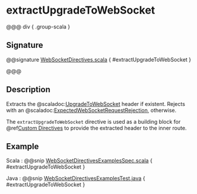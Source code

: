 # extractUpgradeToWebSocket

@@@ div { .group-scala }

## Signature

@@signature [WebSocketDirectives.scala]($akka-http$/akka-http/src/main/scala/akka/http/scaladsl/server/directives/WebSocketDirectives.scala) { #extractUpgradeToWebSocket }

@@@

## Description

Extracts the @scaladoc:[UpgradeToWebSocket](akka.http.scaladsl.model.ws.UpgradeToWebSocket) header if existent. Rejects with an @scaladoc:[ExpectedWebSocketRequestRejection](akka.http.scaladsl.server.ExpectedWebSocketRequestRejection), otherwise.

The `extractUpgradeToWebSocket` directive is used as a building block for @ref[Custom Directives](../custom-directives.md) to provide the extracted header to the inner route.

## Example

Scala
:  @@snip [WebSocketDirectivesExamplesSpec.scala]($test$/scala/docs/http/scaladsl/server/directives/WebSocketDirectivesExamplesSpec.scala) { #extractUpgradeToWebSocket }

Java
:  @@snip [WebSocketDirectivesExamplesTest.java]($test$/java/docs/http/javadsl/server/directives/WebSocketDirectivesExamplesTest.java) { #extractUpgradeToWebSocket }
